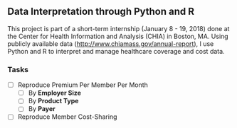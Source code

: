 ## Data Interpretation through Python and R
This project is part of a short-term internship (January 8 - 19, 2018) done at the Center for Health Information and Analysis (CHIA) in Boston, MA. Using publicly available data (http://www.chiamass.gov/annual-report), I use Python and R to interpret and manage healthcare coverage and cost data.

### Tasks
* [ ] Reproduce Premium Per Member Per Month 
    * [ ] By **Employer Size**
    * [ ] By **Product Type**
    * [ ] By **Payer**
* [ ] Reproduce Member Cost-Sharing
